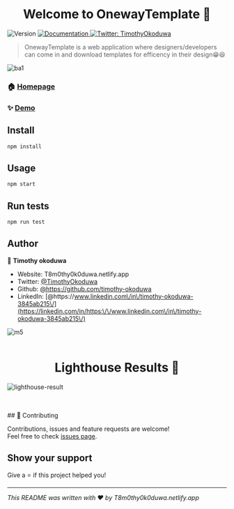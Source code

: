 <h1 align="center">Welcome to OnewayTemplate 👋</h1>
<p>
  <img alt="Version" src="https://img.shields.io/badge/version-2.0-blue.svg?cacheSeconds=2592000" />
  <a href="https://github.com/timothy-okoduwa/paystackecommjson" target="_blank">
    <img alt="Documentation" src="https://img.shields.io/badge/documentation-yes-brightgreen.svg" />
  </a>
  <a href="https://twitter.com/TimothyOkoduwa" target="_blank">
    <img alt="Twitter: TimothyOkoduwa" src="https://img.shields.io/twitter/follow/TimothyOkoduwa.svg?style=social" />
  </a>
</p>

> OnewayTemplate is a web application where designers/developers can come in and download  templates for efficency in their design😁😆


![ba1](https://user-images.githubusercontent.com/71664736/197820823-9d9811e1-7e38-43a3-8d2e-b9ba8d8ab8ef.png)

### 🏠 [Homepage](/)

### ✨ [Demo](https://figtemplate.netlify.app/)



## Install

```sh
npm install
```

## Usage

```sh
npm start
```

## Run tests

```sh
npm run test
```

## Author

👤 **Timothy okoduwa**

* Website: T8m0thy0k0duwa.netlify.app
* Twitter: [@TimothyOkoduwa](https://twitter.com/TimothyOkoduwa)
* Github: [@https:\/\/github.com\/timothy-okoduwa](https://github.com/https:\/\/github.com\/timothy-okoduwa)
* LinkedIn: [@https:\/\/www.linkedin.com\/in\/timothy-okoduwa-3845ab215\/](https://linkedin.com/in/https:\/\/www.linkedin.com\/in\/timothy-okoduwa-3845ab215\/)

![m5](https://user-images.githubusercontent.com/71664736/197821154-c6574640-475f-40a2-bfa5-38c21353f2c4.png)
<br/>
<br/>
<h1 align="center">Lighthouse Results 👋</h1>

![lighthouse-result](https://user-images.githubusercontent.com/71664736/198332264-ba0aa21b-735d-47ec-a28c-14c4176296af.svg)

<br/>
<br/>
## 🤝 Contributing

Contributions, issues and feature requests are welcome!<br />Feel free to check [issues page](T8m0thy0k0duwa.netlify.app). 

## Show your support

Give a ⭐️ if this project helped you!

***
_This README was written with ❤️ by T8m0thy0k0duwa.netlify.app_

